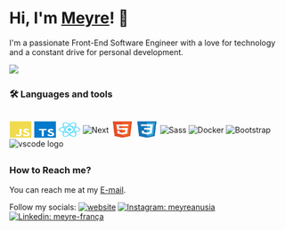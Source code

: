 # Hi, I'm [Meyre]()! 🤩
I'm a passionate Front-End Software Engineer with a love for technology 
and a constant drive for personal development.

 <img height="160em" src="https://github-readme-stats.vercel.app/api/top-langs/?username=meyreanusia&layout=compact&langs_count=7&theme=dark"/>
<h3 align="left">🛠 Languages and tools</h3>
<div style="display: inline_block"><br>
  <img align="center" alt="Js" height="30" width="40" src="https://raw.githubusercontent.com/devicons/devicon/master/icons/javascript/javascript-plain.svg">
  <img align="center" alt="Ts" height="30" width="40" src="https://raw.githubusercontent.com/devicons/devicon/master/icons/typescript/typescript-plain.svg">
  <img align="center" alt="React" height="30" width="40" src="https://raw.githubusercontent.com/devicons/devicon/master/icons/react/react-original.svg">
  <img align="center" alt="Next" height="30" width="40" src="https://cdn.jsdelivr.net/gh/devicons/devicon/icons/nextjs/nextjs-original.svg">
  <img align="center" alt="HTML" height="30" width="40" src="https://raw.githubusercontent.com/devicons/devicon/master/icons/html5/html5-original.svg">
  <img align="center" alt="CSS" height="30" width="40" src="https://raw.githubusercontent.com/devicons/devicon/master/icons/css3/css3-original.svg">
  <img align="center" alt="Sass" height="30" width="40" src="https://cdn.jsdelivr.net/gh/devicons/devicon/icons/sass/sass-original.svg">
  <img align="center" alt="Docker" height="30" width="40" src="https://cdn.jsdelivr.net/gh/devicons/devicon/icons/docker/docker-original.svg" />
  <img align="center" alt="Bootstrap" height="30" width="40" src="https://cdn.jsdelivr.net/gh/devicons/devicon/icons/bootstrap/bootstrap-original.svg" height="30" alt="bootstrap logo" />
  <img  align="center" src="https://cdn.jsdelivr.net/gh/devicons/devicon/icons/vscode/vscode-original.svg" height="30" width="40"  alt="vscode logo"  />
</div>

##
### How to Reach me?

You can reach me at my [E-mail](meyreanusia@gmail.com).

Follow my socials:
[![website](https://img.shields.io/badge/Website-46a2f1.svg?&style=flat-square&logo=Google-Chrome&logoColor=white&link=https://carine.dev/)](https://meyreanusia.carrd.co/)
[![Instagram: meyreanusia](https://img.shields.io/badge/Instagram-E4405F?style=flat-square&logo=instagram&logoColor=white&link=https://www.instagram.com/meyreanusia?igsh=aDhqMHExZGVnNXUz&utm_source=qr)](https://www.instagram.com/meyreanusia?igsh=aDhqMHExZGVnNXUz&utm_source=qr)
[![Linkedin: meyre-frança](https://img.shields.io/badge/-Linkedin-blue?style=flat-square&logo=Linkedin&logoColor=white&link=https://www.linkedin.com/in/meyre-fran%C3%A7a-912b76185/)](https://www.linkedin.com/in/meyre-fran%C3%A7a-912b76185/)




